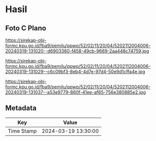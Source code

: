 # Hasil

## Foto C Plano

https://sirekap-obj-formc.kpu.go.id/fba9/pemilu/ppwp/52/02/11/20/04/5202112004006-20240319-131020--d6903360-f458-49cb-9669-2aa448c74759.jpg

https://sirekap-obj-formc.kpu.go.id/fba9/pemilu/ppwp/52/02/11/20/04/5202112004006-20240319-131029--c6c09bf3-8eb4-4d7e-97d4-50e9d1cffa4e.jpg

https://sirekap-obj-formc.kpu.go.id/fba9/pemilu/ppwp/52/02/11/20/04/5202112004006-20240319-131037--a53e9779-860f-41ee-af65-756e380885e2.jpg


## Metadata

| Key        | Value               |
| ---------- | ------------------- |
| Time Stamp | 2024-03-19 13:30:00 |



